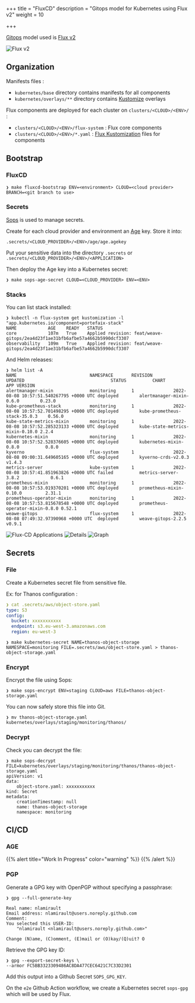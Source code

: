+++
title = "FluxCD"
description = "Gitops model for Kubernetes using Flux v2"
weight = 10

+++

[Gitops](https://www.weave.works/technologies/gitops/) model used is [Flux v2](https://toolkit.fluxcd.io/)

<img src="/docs/images/gitops-toolkit.png"
 alt="Flux v2"
 class="mt-3 mb-3 border border-info rounded">

## Organization

Manifests files :

* `kubernetes/base` directory contains manifests for all components
* `kubernetes/overlays/**` directory contains [Kustomize](https://kustomize.io/) overlays

Flux components are deployed for each cluster on `clusters/<CLOUD>/<ENV>/` :

* `clusters/<CLOUD>/<ENV>/flux-system` : Flux core components
* `clusters/<CLOUD>/<ENV>/*.yaml` : [Flux Kustomization](https://toolkit.fluxcd.io/components/kustomize/kustomization/) files for components


## Bootstrap

### FluxCD

```shell
❯ make fluxcd-bootstrap ENV=<environment> CLOUD=<cloud provider> BRANCH=<git branch to use>
```

### Secrets

[Sops](https://github.com/mozilla/sops) is used to manage secrets.

Create for each cloud provider and environment an [Age](https://age-encryption.org/) key. Store it into:

`.secrets/<CLOUD_PROVIDER>/<ENV>/age/age.agekey`

Put your sensitive data into the directory `.secrets` or `.secrets/<CLOUD_PROVIDER>/<ENV>/<APPLICATION>`

Then deploy the Age key into a Kubernetes secret:

```shell
❯ make sops-age-secret CLOUD=<CLOUD_PROVIDER> ENV=<ENV>
```

### Stacks

You can list stack installed:

```shell
❯ kubectl -n flux-system get kustomization -l "app.kubernetes.io/component=portefaix-stack"
NAME            AGE    READY   STATUS
core            107m   True    Applied revision: feat/weave-gitops/2ea4d23f1ae31bfb6afbe57a4662b5990dcf3307
observability   109m   True    Applied revision: feat/weave-gitops/2ea4d23f1ae31bfb6afbe57a4662b5990dcf3307
```

And Helm releases:

```shell
❯ helm list -A
NAME                            NAMESPACE       REVISION        UPDATED                                 STATUS          CHART                           APP VERSION
alertmanager-mixin              monitoring      1               2022-08-08 10:57:51.540267795 +0000 UTC deployed        alertmanager-mixin-0.6.0        0.23.0
kube-prometheus-stack           monitoring      1               2022-08-08 10:57:52.701498295 +0000 UTC deployed        kube-prometheus-stack-35.0.3    0.56.0
kube-state-metrics-mixin        monitoring      1               2022-08-08 10:57:52.285323133 +0000 UTC deployed        kube-state-metrics-mixin-0.10.0 2.2.4
kubernetes-mixin                monitoring      1               2022-08-08 10:57:52.528376605 +0000 UTC deployed        kubernetes-mixin-0.8.0          0.8.0
kyverno                         flux-system     1               2022-08-08 09:00:31.649605165 +0000 UTC deployed        kyverno-crds-v2.0.3             v1.4.3
metrics-server                  kube-system     1               2022-08-08 10:57:41.851963826 +0000 UTC failed          metrics-server-3.8.2            0.6.1
prometheus-mixin                monitoring      1               2022-08-08 10:57:53.019370201 +0000 UTC deployed        prometheus-mixin-0.10.0         2.31.1
prometheus-operator-mixin       monitoring      1               2022-08-08 10:57:53.815678548 +0000 UTC deployed        prometheus-operator-mixin-0.8.0 0.52.1
weawe-gitops                    flux-system     1               2022-08-08 07:49:32.97390968 +0000 UTC  deployed        weave-gitops-2.2.5              v0.9.1
```

<img src="/docs/images/fluxcd-applications.png" alt="Flux-CD Applications" class="mt-3 mb-3 border border-info rounded">

<img src="/docs/images/fluxcd-kustomization-details.png" alt="Details" class="mt-3 mb-3 border border-info rounded">

<img src="/docs/images/fluxcd-kustomization-graph.png" alt="Graph" class="mt-3 mb-3 border border-info rounded">


## Secrets

### File

Create a Kubernetes secret file from sensitive file.

Ex: for Thanos configuration :

```yaml
❯ cat .secrets/aws/object-store.yaml
type: S3
config:
  bucket: xxxxxxxxxxx
  endpoint: s3.eu-west-3.amazonaws.com
  region: eu-west-3
```

```shell
❯ make kubernetes-secret NAME=thanos-object-storage NAMESPACE=monitoring FILE=.secrets/aws/object-store.yaml > thanos-object-storage.yaml
```

### Encrypt

Encrypt the file using Sops:

```shell
❯ make sops-encrypt ENV=staging CLOUD=aws FILE=thanos-object-storage.yaml
```

You can now safely store this file into Git.

```shell
❯ mv thanos-object-storage.yaml kubernetes/overlays/staging/monitoring/thanos/
```

### Decrypt

Check you can decrypt the file:

```shell
❯ make sops-decrypt FILE=kubernetes/overlays/staging/monitoring/thanos/thanos-object-storage.yaml
apiVersion: v1
data:
    object-store.yaml: xxxxxxxxxxx
kind: Secret
metadata:
    creationTimestamp: null
    name: thanos-object-storage
    namespace: monitoring
```

## CI/CD

### AGE

{{% alert title="Work In Progress" color="warning" %}}
{{% /alert %}}

### PGP

Generate a GPG key with OpenPGP without specifying a passphrase:

```shell
❯ gpg --full-generate-key

Real name: nlamirault
Email address: nlamirault@users.noreply.github.com
Comment:
You selected this USER-ID:
    "nlamirault <nlamirault@users.noreply.github.com>"

Change (N)ame, (C)omment, (E)mail or (O)kay/(Q)uit? O
```

Retrieve the GPG key ID:

```shell
❯ gpg --export-secret-keys \
--armor FC5BB3323309486AC8DA477CEC6421C7C33D2301
```

Add this output into a Github Secret `SOPS_GPG_KEY`.

On the `e2e` Github Action workflow, we create a Kubernetes secret `sops-gpg`
which will be used by Flux.
